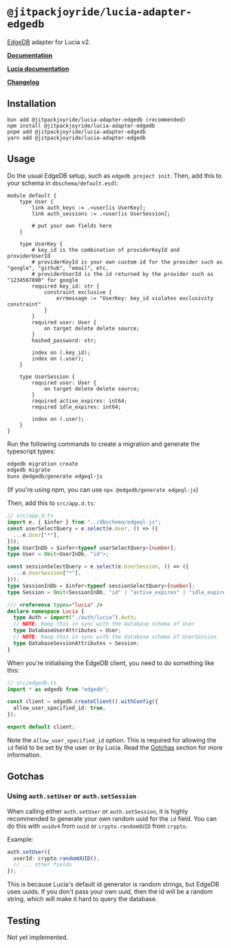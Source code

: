 # `@jitpackjoyride/lucia-adapter-edgedb`

[EdgeDB](https://www.edgedb.com/) adapter for Lucia v2.

**[Documentation](https://lucia-auth.com/reference#lucia-authadapter-prisma)**

**[Lucia documentation](https://lucia-auth.com)**

**[Changelog](github.com/JitPackJoyride/lucia-adapter-edgedb/blob/main/CHANGELOG.md)**

## Installation

```
bun add @jitpackjoyride/lucia-adapter-edgedb (recommended)
npm install @jitpackjoyride/lucia-adapter-edgedb
pnpm add @jitpackjoyride/lucia-adapter-edgedb
yarn add @jitpackjoyride/lucia-adapter-edgedb
```

## Usage

Do the usual EdgeDB setup, such as `edgedb project init`. Then, add this to your schema in `dbschema/default.esdl`:

```esdl
module default {
	type User {
		link auth_keys := .<user[is UserKey];
		link auth_sessions := .<user[is UserSession];

		# put your own fields here
	}

	type UserKey {
		# key_id is the combination of providerKeyId and providerUserId
		# providerKeyId is your own custom id for the provider such as "google", "github", "email", etc.
		# providerUserId is the id returned by the provider such as "1234567890" for google
		required key_id: str {
			constraint exclusive {
				errmessage := "UserKey: key_id violates exclusivity constraint"
			}
		}
  		required user: User {
			on target delete delete source;
		}
		hashed_password: str;

		index on (.key_id);
		index on (.user);
	}

	type UserSession {
  		required user: User {
			on target delete delete source;
		}
  		required active_expires: int64;
  		required idle_expires: int64;

		index on (.user);
	}
}
```

Run the following commands to create a migration and generate the typescript types:

```bash
edgedb migration create
edgedb migrate
bunx @edgedb/generate edgeql-js
```

(If you're using npm, you can use `npx @edgedb/generate edgeql-js`)

Then, add this to `src/app.d.ts`:

```typescript
// src/app.d.ts
import e, { $infer } from "../dbschema/edgeql-js";
const userSelectQuery = e.select(e.User, () => ({
  ...e.User["*"],
}));
type UserInDb = $infer<typeof userSelectQuery>[number];
type User = Omit<UserInDb, "id">;

const sessionSelectQuery = e.select(e.UserSession, () => ({
  ...e.UserSession["*"],
}));
type SessionInDb = $infer<typeof sessionSelectQuery>[number];
type Session = Omit<SessionInDb, "id" | "active_expires" | "idle_expires">;

/// <reference types="lucia" />
declare namespace Lucia {
  type Auth = import("./auth/lucia").Auth;
  // NOTE: Keep this in sync with the database schema of User
  type DatabaseUserAttributes = User;
  // NOTE: Keep this in sync with the database schema of UserSession
  type DatabaseSessionAttributes = Session;
}
```

When you're initialising the EdgeDB client, you need to do something like this:

```typescript
// src/edgedb.ts
import * as edgedb from "edgedb";

const client = edgedb.createClient().withConfig({
  allow_user_specified_id: true,
});

export default client;
```

Note the `allow_user_specified_id` option. This is required for allowing the `id` field to be set by the user or by Lucia. Read the [Gotchas](#using-authsetuser-or-authsetsession) section for more information.

## Gotchas

### Using `auth.setUser` or `auth.setSession`

When calling either `auth.setUser` or `auth.setSession`, it is highly recommended to generate your own random uuid for the `id` field. You can do this with `uuidv4` from `uuid` or `crypto.randomUUID` from `crypto`.

Example:

```typescript
auth.setUser({
  userId: crypto.randomUUID(),
  // ... other fields
});
```

This is because Lucia's default id generator is random strings, but EdgeDB uses uuids. If you don't pass your own uuid, then the id will be a random string, which will make it hard to query the database.

## Testing

Not yet implemented.
